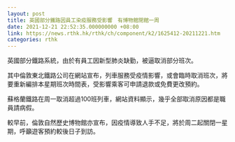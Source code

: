 ```yaml
---
layout: post
title: 英國部分鐵路因員工染疫服務受影響　有博物館閉館一周
date: 2021-12-21 22:52:35.000000000 +08:00
link: https://news.rthk.hk/rthk/ch/component/k2/1625412-20211221.htm
categories: rthk
---
```


英國部分鐵路系統，由於有員工因新型肺炎缺勤，被逼取消部分班次。

其中倫敦東北鐵路公司在網站宣布，列車服務受疫情影響，或會臨時取消班次，將要重新編排本星期班次時間表，受影響乘客可申請退款或免費更改預約。

蘇格蘭鐵路在周一取消超過100班列車，網站資料顯示，幾乎全部取消原因都是職員請病假。

較早前，倫敦自然歷史博物館亦宣布，因疫情導致人手不足，將於周二起關閉一星期，呼籲遊客預約較後日子到訪。

